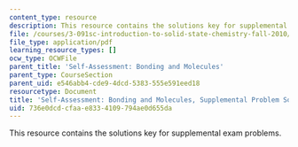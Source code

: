 ```yaml
---
content_type: resource
description: This resource contains the solutions key for supplemental exam problems.
file: /courses/3-091sc-introduction-to-solid-state-chemistry-fall-2010/736e0dcdcfaae8334109794ae0d655da_MIT3_091SCF09_sa2_supp_sol.pdf
file_type: application/pdf
learning_resource_types: []
ocw_type: OCWFile
parent_title: 'Self-Assessment: Bonding and Molecules'
parent_type: CourseSection
parent_uid: e546abb4-cde9-4dcd-5383-555e591eed18
resourcetype: Document
title: 'Self-Assessment: Bonding and Molecules, Supplemental Problem Solutions'
uid: 736e0dcd-cfaa-e833-4109-794ae0d655da
---
```

This resource contains the solutions key for supplemental exam problems.

